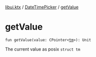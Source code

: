[libui.ktx](../README.md) / [DateTimePicker](README.md) / [getValue](get-value.md)

# getValue

`fun getValue(value: CPointer<`[`tm`](../../libui/tm.md)`>): Unit`

The current value as posix `struct tm`

